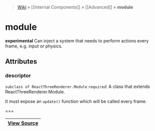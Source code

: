 > [Wiki](Home) » [[Internal Components]] » [[Advanced]] » **module**

# module

**experimental** Can inject a system that needs to perform actions every frame, e.g. input or physics.

## Attributes

### descriptor
``` subclass of ReactThreeRenderer.Module ``` *``` required ```*: A class that extends ReactThreeRenderer.Module.

It must expose an `update()` function which will be called every frame.

===

|**[View Source](../blob/master/src/lib/descriptors/ModuleDescriptor.js)**|
 ---|
